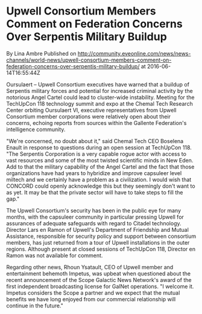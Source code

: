 # Upwell Consortium Members Comment on Federation Concerns Over Serpentis Military Buildup
By Lina Ambre
Published on http://community.eveonline.com/news/news-channels/world-news/upwell-consortium-members-comment-on-federation-concerns-over-serpentis-military-buildup/ at 2016-06-14T16:55:44Z

Oursulaert – Upwell Consortium executives have warned that a buildup of Serpentis military forces and potential for increased criminal activity by the notorious Angel Cartel could lead to cluster-wide instability. Meeting for the TechUpCon 118 technology summit and expo at the Chemal Tech Research Center orbiting Oursulaert VI, executive representatives from Upwell Consortium member corporations were relatively open about their concerns, echoing reports from sources within the Gallente Federation's intelligence community.

"We're concerned, no doubt about it," said Chemal Tech CEO Boselena Enault in response to questions during an open session at TechUpCon 118. "The Serpentis Corporation is a very capable rogue actor with access to vast resources and some of the most twisted scientific minds in New Eden. Add to that the military capability of the Angel Cartel and the fact that those organizations have had years to hybridize and improve capsuleer level miltech and we certainly have a problem as a civilization. I would wish that CONCORD could openly acknowledge this but they seemingly don't want to as yet. It may be that the private sector will have to take steps to fill the gap."

The Upwell Consortium's security has been in the public eye for many months, with the capsuleer community in particular pressing Upwell for assurances of adequate safeguards with regard to Citadel technology. Director Lars en Ramon of Upwell's Department of Friendship and Mutual Assistance, responsible for security policy and support between consortium members, has just returned from a tour of Upwell installations in the outer regions. Although present at closed sessions of TechUpCon 118, Director en Ramon was not available for comment.

Regarding other news, Rhoun Ysatault, CEO of Upwell member and entertainment behemoth Impetus, was upbeat when questioned about the recent announcement of the Scope Galactic News Network's award of the first independent broadcasting license for GalNet operations. "I welcome it. Impetus considers the Scope a partner and we expect that the mutual benefits we have long enjoyed from our commercial relationship will continue in the future."

